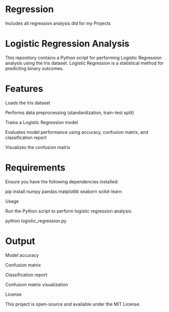 # Regression
Includes all regression analysis did for my Projects

# Logistic Regression Analysis

This repository contains a Python script for performing Logistic Regression analysis using the Iris dataset. Logistic Regression is a statistical method for predicting binary outcomes.

# Features

Loads the Iris dataset

Performs data preprocessing (standardization, train-test split)

Trains a Logistic Regression model

Evaluates model performance using accuracy, confusion matrix, and classification report

Visualizes the confusion matrix

# Requirements

Ensure you have the following dependencies installed:

pip install numpy pandas matplotlib seaborn scikit-learn

Usage

Run the Python script to perform logistic regression analysis:

python logistic_regression.py

# Output

Model accuracy

Confusion matrix

Classification report

Confusion matrix visualization

License

This project is open-source and available under the MIT License.

